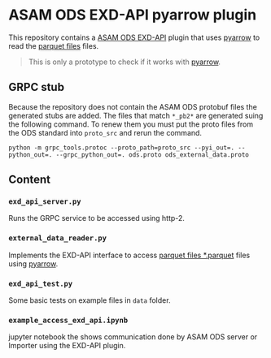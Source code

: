 # ASAM ODS EXD-API pyarrow plugin

This repository contains a [ASAM ODS EXD-API](https://www.asam.net/standards/detail/ods/) plugin that uses [pyarrow](https://arrow.apache.org/docs/python/) to read the [parquet files](https://parquet.apache.org/docs/file-format/) files.

> This is only a prototype to check if it works with [pyarrow](https://arrow.apache.org/docs/python/).

## GRPC stub

Because the repository does not contain the ASAM ODS protobuf files the generated stubs are added.
The files that match `*_pb2*` are generated suing the following command. To renew them you must put the 
proto files from the ODS standard into `proto_src` and rerun the command.

```
python -m grpc_tools.protoc --proto_path=proto_src --pyi_out=. --python_out=. --grpc_python_out=. ods.proto ods_external_data.proto
```

## Content

### `exd_api_server.py`

Runs the GRPC service to be accessed using http-2.

### `external_data_reader.py`

Implements the EXD-API interface to access [parquet files *.parquet](https://parquet.apache.org/docs/file-format/) files using [pyarrow](https://arrow.apache.org/docs/python/).

### `exd_api_test.py`

Some basic tests on example files in `data` folder.

### `example_access_exd_api.ipynb`

jupyter notebook the shows communication done by ASAM ODS server or Importer using the EXD-API plugin.